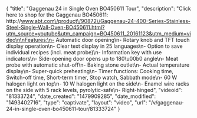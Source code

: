 {
    "title": "Gaggenau 24 in Single Oven BO450611 Tour",
    "description": "Click here to shop for the Gaggenau BO450611: http:\/\/www.abt.com\/product\/90872\/Gaggenau-24-400-Series-Stainless-Steel-Single-Wall-Oven-BO450611.html?utm_source=youtube&utm_campaign=BO450611_20161123&utm_medium=video\n\nFeatures:\n- Automatic door opening\n- Rotary knob and TFT touch display operation\n- Clear text display in 25 languages\n- Option to save individual recipes (incl. meat probe)\n- Information key with use indicators\n- Side-opening door opens up to 180\u00b0 angle\n- Meat probe with automatic shut-off\n- Baking stone outlet\n- Actual temperature display\n- Super-quick preheating\n- Timer functions: Cooking time, Switch-off time, Short-term timer, Stop watch, Sabbath mode\n- 60 W halogen light on top\n- 10 W halogen light on the side\n- Enamel wire racks on the side with 5 rack levels, pyrolytic-safe\n- Right-hinged",
    "videoid": "81333724",
    "date_created": "1479909285",
    "date_modified": "1493402716",
    "type": "captivate",
    "layout": "video",
    "url": "\/v\/gaggenau-24-in-single-oven-bo450611-tour\/81333724"
}